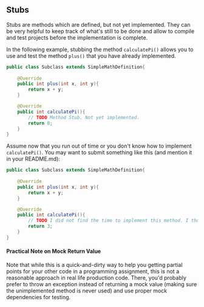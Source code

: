 ## Stubs

Stubs are methods which are defined, but not yet implemented.
They can be very helpful to keep track of what's still to be done and allow to compile and test projects 
before the implementation is complete.

In the following example, stubbing the method `calculatePi()` allows you to use and test the method `plus()`
that you have already implemented.

```java
public class Subclass extends SimpleMathDefinition{
    
    @Override 
    public int plus(int x, int y){
        return x + y;
    }  

    @Override 
    public int calculatePi(){
        // TODO Method Stub. Not yet implemented.
        return 0;
    }
}
```

Assume now that you run out of time or you don't know how to implement `calculatePi()`.
You may want to submit something like this (and mention it in your README.md):

```java
public class Subclass extends SimpleMathDefinition{
    
    @Override 
    public int plus(int x, int y){
        return x + y;
    }  

    @Override 
    public int calculatePi(){
        // TODO I did not find the time to implement this method. I thus hardcoded a mock return value of 3
        return 3;
    }
}
```

#### Practical Note on Mock Return Value
Note that while this is a quick-and-dirty way to help you getting partial points for your other code in a programming assignment,
this is not a reasonable approach in real life production code. 
There, you'd probably prefer to throw an exception instead of returning a mock value (making sure the unimplemented method is never used)
and use proper mock dependencies for testing.

